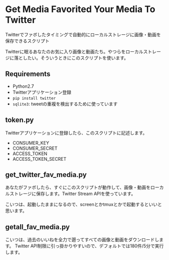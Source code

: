 # Get Media Favorited Your Media To Twitter
Twitterでファボしたタイミングで自動的にローカルストレージに画像・動画を保存できるスクリプト

Twitterに眠るあなたのお気に入り画像と動画たち。やつらをローカルストレージに落としたい。そういうときにこのスクリプトを使います。

## Requirements
* Python2.7
* Twitterアプリケーション登録
* `pip install twitter`
* `sqlite3`: tweetの重複を検出するために使っています

## token.py
Twitterアプリケーションに登録したら、このスクリプトに記述します。
* CONSUMER_KEY
* CONSUMER_SECRET
* ACCESS_TOKEN
* ACCESS_TOKEN_SECRET

## get_twitter_fav_media.py
あなたがファボしたら、すぐにこのスクリプトが動作して、画像・動画をローカルストレージに保存します。Twitter Stream APIを使っています。

こいつは、起動したままになるので、screenとかtmuxとかで起動するといいと思います。

## getall_fav_media.py
こいつは、過去のいいねを全力で遡ってすべての画像と動画をダウンロードします。
Twitter API制限に引っ掛かりやすいので、デフォルトでは180件/5分で実行します。
